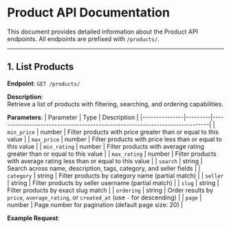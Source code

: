 # Product API Documentation

This document provides detailed information about the Product API endpoints. All endpoints are prefixed with `/products/`.

---

## **1. List Products**
**Endpoint**: `GET /products/`

**Description**:  
Retrieve a list of products with filtering, searching, and ordering capabilities.

**Parameters**:
| Parameter     | Type    | Description                                                                 |
|---------------|---------|-----------------------------------------------------------------------------|
| `min_price`   | number  | Filter products with price greater than or equal to this value             |
| `max_price`   | number  | Filter products with price less than or equal to this value                |
| `min_rating`  | number  | Filter products with average rating greater than or equal to this value    |
| `max_rating`  | number  | Filter products with average rating less than or equal to this value       |
| `search`      | string  | Search across name, description, tags, category, and seller fields         |
| `category`    | string  | Filter products by category name (partial match)                           |
| `seller`      | string  | Filter products by seller username (partial match)                         |
| `slug`        | string  | Filter products by exact slug match                                        |
| `ordering`    | string  | Order results by `price`, `average_rating`, or `created_at` (use `-` for descending) |
| `page`        | number  | Page number for pagination (default page size: 20)                         |

**Example Request**: 